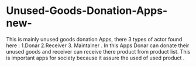 # Unused-Goods-Donation-Apps-new-
This is mainly unused goods donation Apps, there 3 types of actor found here : 1.Donar 2.Receiver 3. Maintainer . In this Apps Donar can donate their unused goods and receiver can receive there product from product list. This is important apps for society because it assure the used of used product .
